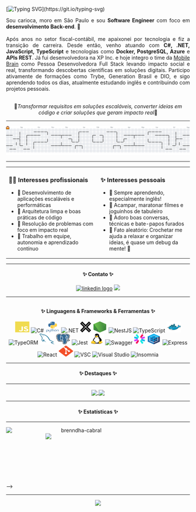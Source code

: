 [![Typing SVG](https://readme-typing-svg.herokuapp.com?color=%23FF6714&width=450&lines=Ol%C3%A1%2C+meu+nome+%C3%A9+Brenndha!;Sinta-se+à+vontade+por+aqui.)](https://git.io/typing-svg)
<p style="text-align: justify;">
  Sou carioca, moro em São Paulo e sou <strong>Software Engineer</strong> com foco em <strong>desenvolvimento Back-end</strong>. 🚀<br><br>
  Após anos no setor fiscal-contábil, me apaixonei por tecnologia e fiz a transição de carreira. Desde então, venho atuando com <strong>C#, .NET, JavaScript, TypeScript</strong> e tecnologias como <strong>Docker, PostgreSQL, Azure</strong> e <strong>APIs REST</strong>. Já fui desenvolvedora na XP Inc. e hoje integro o time da <a href="https://www.linkedin.com/company/mobilebrain/">Mobile Brain</a> como Pessoa Desenvolvedora Full Stack levando impacto social e real, transformando descobertas científicas em soluções digitais. Participo ativamente de formações como Trybe, Generation Brasil e DIO, e sigo aprendendo todos os dias, atualmente estudando inglês e contribuindo com projetos pessoais.<br><br>
  <div align="center">
  🔹<em>Transformar requisitos em soluções escaláveis, converter ideias em código e criar soluções que geram impacto real</em>🔹
  </div>
</p>
<hr>
<picture>
  <source media="(prefers-color-scheme: dark)" srcset="https://raw.githubusercontent.com/brenndha-cabral/brenndha-cabral/output/pacman-contribution-graph-dark.svg">
  <source media="(prefers-color-scheme: light)" srcset="https://raw.githubusercontent.com/brenndha-cabral/brenndha-cabral/output/pacman-contribution-graph.svg">
  <img alt="pacman contribution graph" src="https://raw.githubusercontent.com/brenndha-cabral/brenndha-cabral/output/pacman-contribution-graph.svg">
</picture>
<hr>
<table>
  <tr>
    <td valign="top" width="50%">
      <h3><strong>👩‍💻 Interesses profissionais</strong></h3>
      <ul>
        <li>🔧 Desenvolvimento de aplicações escaláveis e performáticas</li>
        <li>📐 Arquitetura limpa e boas práticas de código</li>
        <li>🧠 Resolução de problemas com foco em impacto real</li>
        <li>🤝 Trabalho em equipe, autonomia e aprendizado contínuo</li>
      </ul>
    </td>
    <td valign="top" width="50%">
      <h3><strong>✨ Interesses pessoais</strong></h3>
      <ul>
        <li>🌱 Sempre aprendendo, especialmente inglês!</li>
        <li>🧘 Acampar, maratonar filmes e joguinhos de tabuleiro</li>
        <li>💬 Adoro boas conversas, técnicas e bate-papos furados</li>
        <li>🎈 Fato aleatório: Crochetar me ajuda a relaxar e organizar ideias, é quase um debug da mente! 🧶</li>
      </ul>
    </td>
  </tr>
</table>

<hr>
<div align=center>
<h4 align="center">✨ Contato ✨</h4>
  <a href="https://www.linkedin.com/in/brenndhacabral/" target="_blank"><img src="https://img.shields.io/badge/-LinkedIn-%230077B5?style=for-the-badge&logo=linkedin&logoColor=white" target="_blank" height="100" alt="linkedin logo"></a> 
  <a href=mailto:cabralbrenndha@gmail.com target="_blank"><img src="https://img.shields.io/badge/Gmail-D14836?style=for-the-badge&logo=gmail&logoColor=white"></a>
</div>

<hr>
<div align="center" style="margin-top: 30px" style="display: inline_block">
<h4 align="center">✨ Linguagens & Frameworks & Ferramentas ✨</h4>
  <img title="JavaScript" alt="JavaScript" height="30" width="40" src="https://raw.githubusercontent.com/devicons/devicon/master/icons/javascript/javascript-plain.svg">
  <img title="C#" alt="C#" height="30" width="40" src="https://cdn.jsdelivr.net/gh/devicons/devicon/icons/csharp/csharp-original.svg" />
  <img title="Python" alt="Nest" height="30" width="40" src="https://raw.githubusercontent.com/devicons/devicon/master/icons/python/python-original-wordmark.svg"/>
  <img title=".NET" alt=".NET" height="30" width="40" src="https://cdn.jsdelivr.net/gh/devicons/devicon/icons/dotnetcore/dotnetcore-original.svg" />
  <img title="xUnit" alt="xUnit" height="30" width="30" src="./public/assets/images/xunit.png">
  <img title="NodeJS" alt="NodeJS" height="30" width="40" src="https://raw.githubusercontent.com/devicons/devicon/master/icons/nodejs/nodejs-original.svg">
  <img title="NestJS" alt="NestJS" height="30" width="40" src="https://cdn.jsdelivr.net/gh/devicons/devicon@latest/icons/nestjs/nestjs-original.svg"/>
  <img title="TypeScript" alt="TypeScript" height="30" width="40" src="https://cdn.jsdelivr.net/gh/devicons/devicon@latest/icons/typescript/typescript-original.svg" />
  <img title="Docker" alt="Docker" height="30" width="40" src="https://raw.githubusercontent.com/devicons/devicon/master/icons/docker/docker-original.svg">
  <img title="TypeORM" alt="TypeORM" height="30" width="30" src="https://user-images.githubusercontent.com/30929568/119165576-42d60c80-ba7b-11eb-95ce-c61b12a97edf.png">
  <img title="MySQL" alt="MySQL" height="30" width="40" src="https://raw.githubusercontent.com/devicons/devicon/master/icons/mysql/mysql-original.svg">
  <img title="PostreSQL" alt="PostgreSQL" height="30" width="40" src="https://raw.githubusercontent.com/devicons/devicon/master/icons/postgresql/postgresql-original.svg">
  <img title="Jest" alt="Jest" height="30" width="30" src="https://cdn.jsdelivr.net/gh/devicons/devicon@latest/icons/jest/jest-plain.svg" />
  <img title="Linux" alt="Linux" height="30" width="40" src="https://raw.githubusercontent.com/devicons/devicon/master/icons/linux/linux-original.svg"/>
  <img title="Swagger" alt="Swagger" height="30" width="40" src="https://cdn.jsdelivr.net/gh/devicons/devicon@latest/icons/swagger/swagger-original.svg" />
  <img title="JWT" alt="JWT" height="30" width="30" src="./public/assets/images/jwt.png">
  <img title="Sequelize" alt="Sequelize" height="30" width="40" src="https://raw.githubusercontent.com/devicons/devicon/master/icons/sequelize/sequelize-original.svg">
  <img title="Express" alt="Express" height="30" width="40" src="https://cdn.jsdelivr.net/gh/devicons/devicon@latest/icons/express/express-original.svg" />
  <img title="React" alt="React" height="30" width="40" src="https://cdn.jsdelivr.net/gh/devicons/devicon@latest/icons/react/react-original.svg" />
  <img title="GIT" alt="GIT" height="30" width="40" src="https://raw.githubusercontent.com/devicons/devicon/master/icons/git/git-original.svg"/> 
  <img title="VSC" alt="VSC" height="30" width="40" src="https://cdn.jsdelivr.net/gh/devicons/devicon/icons/vscode/vscode-original.svg" />
  <img title="Visual Studio" alt="Visual Studio" height="30" width="40" src="https://cdn.jsdelivr.net/gh/devicons/devicon/icons/visualstudio/visualstudio-plain.svg" />
  <img title="Insomnia" alt="Insomnia" height="30" width="40" src="https://cdn.jsdelivr.net/gh/devicons/devicon@latest/icons/insomnia/insomnia-original.svg" />
</div>

<hr>
<h4 align="center">✨ Destaques ✨</h4>
<hr>
<div align="center">
  <a href="https://github.com/brenndha-cabral/invest-api">
  <img align="center" src="https://github-readme-stats.vercel.app/api/pin/?username=brenndha-cabral&repo=invest-api&theme=gruvbox" />
 </a>
 <a href="https://github.com/brenndha-cabral/pokemons-api">
  <img align="center" src="https://github-readme-stats.vercel.app/api/pin/?username=brenndha-cabral&repo=pokemons-api&theme=gruvbox" />
 </a>
 </div>
 
<hr>
<h4 align="center">✨ Estatísticas ✨</h4>
<hr>
<p align=center>
  <div align=center>
    <a href="https://github.com/brenndha-cabral" title="brenndha-cabral profile">
      <img align="left" width=396 src="https://github-readme-streak-stats.herokuapp.com/?user=brenndha-cabral&theme=gruvbox&border=61dafb&hide_border=true" alt="brenndha-cabral" />
    </a>
    <a href="https://github.com/brenndha-cabral" title="brenndha-cabral profile">
      <img align="right" width=396 src="https://github-readme-stats.vercel.app/api?username=brenndha-cabral&show_icons=true&theme=gruvbox&border_color=61dafb&hide_border=true" />
    </a>
  </div>
  <br><br><br><br><br><br><br><br><br>
  </div> -->
</p>
<hr>
<div align="center">
  <a href="https://www.codewars.com/users/brenndha-cabral" target="_blank">
    <img src="https://www.codewars.com/users/brenndha-cabral/badges/small">
  </a>
</div>
